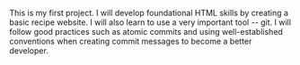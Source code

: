 This is my first project. I will develop foundational HTML skills by creating a basic recipe website. I will also learn to use a very important tool -- git. I will follow good practices such as atomic commits and using well-established conventions when creating commit messages to become a better developer.